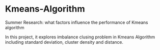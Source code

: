 # Kmeans-Algorithm
Summer Research: what factors influence the performance of Kmeans algorithm


In this project, it explores imbalance clusing problem in Kmeans Algorithm including standard deviation, cluster density and distance.
